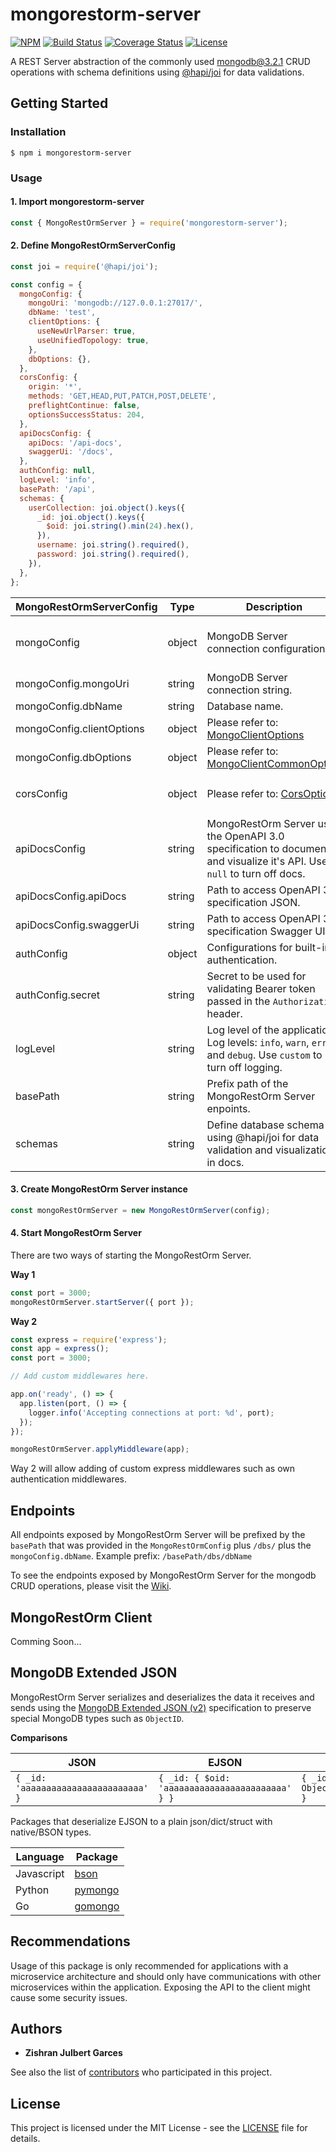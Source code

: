 # mongorestorm-server
[![NPM](https://img.shields.io/npm/v/mongorestorm-server)](https://www.npmjs.com/package/mongorestorm-server) [![Build Status](https://travis-ci.org/zishone/mongorestorm-server.svg?branch=master)](https://travis-ci.org/zishone/mongorestorm-server) [![Coverage Status](https://coveralls.io/repos/github/zishone/mongorestorm-server/badge.svg?branch=master)](https://coveralls.io/github/zishone/mongorestorm-server?branch=master) [![License](https://img.shields.io/npm/l/mongorestorm-server)](https://github.com/zishone/mongorestorm-server/blob/master/LICENSE)

A REST Server abstraction of the commonly used [mongodb@3.2.1](https://www.npmjs.com/package/mongodb) CRUD operations with schema definitions using [@hapi/joi](https://www.npmjs.com/package/@hapi/joi) for data validations.

## Getting Started
### Installation
```shell
$ npm i mongorestorm-server
```

### Usage
#### 1. Import mongorestorm-server
```javascript
const { MongoRestOrmServer } = require('mongorestorm-server');
```
#### 2. Define MongoRestOrmServerConfig
```javascript
const joi = require('@hapi/joi');

const config = {
  mongoConfig: {
    mongoUri: 'mongodb://127.0.0.1:27017/',
    dbName: 'test',
    clientOptions: {
      useNewUrlParser: true,
      useUnifiedTopology: true,
    },
    dbOptions: {},
  },
  corsConfig: {
    origin: '*',
    methods: 'GET,HEAD,PUT,PATCH,POST,DELETE',
    preflightContinue: false,
    optionsSuccessStatus: 204,
  },
  apiDocsConfig: {
    apiDocs: '/api-docs',
    swaggerUi: '/docs',
  },
  authConfig: null,
  logLevel: 'info',
  basePath: '/api',
  schemas: {
    userCollection: joi.object().keys({
      _id: joi.object().keys({
        $oid: joi.string().min(24).hex(),
      }),
      username: joi.string().required(),
      password: joi.string().required(),
    }),
  },
};
```

| MongoRestOrmServerConfig      | Type   | Description | Default                    |
|------------------------------ |------- |------------ |--------------------------- |
| mongoConfig                   | object | MongoDB Server connection configurations.            | `{ mongoUri: 'mongodb://127.0.0.1:27017/', dbName: 'test', clientOptions: { useNewUrlParser: true, useUnifiedTopology: true } }` |
| mongoConfig.mongoUri          | string | MongoDB Server connection string.            | `'mongodb://127.0.0.1:27017/'` |
| mongoConfig.dbName            | string | Database name.            | `'test'`                       |
| mongoConfig.clientOptions     | object | Please refer to: [MongoClientOptions](http://mongodb.github.io/node-mongodb-native/3.2/api/MongoClient.html#.connect) | `{ useNewUrlParser: true, useUnifiedTopology: true }`	                     |
| mongoConfig.dbOptions         | object | Please refer to: [MongoClientCommonOption](http://mongodb.github.io/node-mongodb-native/3.2/api/MongoClient.html#db)  | `{}` 	                     |
| corsConfig                    | object | Please refer to: [CorsOptions](https://www.npmjs.com/package/cors#configuration-options)                              | `{ origin: '*', methods: 'GET,HEAD,PUT,PATCH,POST,DELETE', preflightContinue: false, optionsSuccessStatus: 204 }` 	                     |
| apiDocsConfig                 | string | MongoRestOrm Server uses the OpenAPI 3.0 specification to document and visualize it's API. Use `null` to turn off docs.            | `{ apiDocs: '/api-docs', swaggerUi: '/docs' }`                 |
| apiDocsConfig.apiDocs         | string | Path to access OpenAPI 3.0 specification JSON.            | `'/api-docs'`                  |
| apiDocsConfig.swaggerUi       | string | Path to access OpenAPI 3.0 specification Swagger UI.            | `'/docs'`                     |
| authConfig                    | object | Configurations for built-in authentication.            | `null`                       |
| authConfig.secret             | string | Secret to be used for validating Bearer token passed in the `Authorization` header.            | `'secret'`                     |
| logLevel                      | string | Log level of the application. Log levels: `info`, `warn`, `error`, and `debug`. Use `custom` to turn off logging.            | `'info'`                       |
| basePath                      | string | Prefix path of the MongoRestOrm Server enpoints.            | `''`                         |
| schemas                       | string | Define database schema using @hapi/joi for data validation and visualization in docs.            | `{}`                       |

#### 3. Create MongoRestOrm Server instance
```javascript
const mongoRestOrmServer = new MongoRestOrmServer(config);
```

#### 4. Start MongoRestOrm Server
There are two ways of starting the MongoRestOrm Server.

**Way 1**
```javascript
const port = 3000;
mongoRestOrmServer.startServer({ port });
```
**Way 2**
```javascript
const express = require('express');
const app = express();
const port = 3000;

// Add custom middlewares here.

app.on('ready', () => {
  app.listen(port, () => {
    logger.info('Accepting connections at port: %d', port);
  });
});

mongoRestOrmServer.applyMiddleware(app);
```
Way 2 will allow adding of custom express middlewares such as own authentication middlewares.

## Endpoints
All endpoints exposed by MongoRestOrm Server will be prefixed by the `basePath` that was provided in the `MongoRestOrmConfig` plus `/dbs/` plus the `mongoConfig.dbName`. Example prefix: `/basePath/dbs/dbName`

To see the endpoints exposed by MongoRestOrm Server for the mongodb CRUD operations, please visit the [Wiki](https://github.com/zishone/mongorestorm-server/wiki/Endpoints).

## MongoRestOrm Client
Comming Soon...

## MongoDB Extended JSON
MongoRestOrm Server serializes and deserializes the data it receives and sends using the [MongoDB Extended JSON (v2)](https://docs.mongodb.com/manual/reference/mongodb-extended-json/) specification to preserve special MongoDB types such as `ObjectID`.

**Comparisons**

| JSON                                  | EJSON                                           | BSON                                            |
|-------------------------------------- |------------------------------------------------ |------------------------------------------------ |
| `{ _id: 'aaaaaaaaaaaaaaaaaaaaaaaa' }` | `{ _id: { $oid: 'aaaaaaaaaaaaaaaaaaaaaaaa' } }` | `{ _id: ObjectId('aaaaaaaaaaaaaaaaaaaaaaaa') }` |

Packages that deserialize EJSON to a plain json/dict/struct with native/BSON types.

| Language   | Package |
|----------- |-------- |
| Javascript | [bson](https://www.npmjs.com/package/bson) |
| Python     | [pymongo](https://pypi.org/project/pymongo/) |
| Go         | [gomongo](https://go.mongodb.org/mongo-driver/mongo/) |

## Recommendations
Usage of this package is only recommended for applications with a microservice architecture and should only have communications with other microservices within the application. Exposing the API to the client might cause some security issues.

## Authors
* **Zishran Julbert Garces**

See also the list of [contributors](https://github.com/zishone/mongorestorm-server/contributors) who participated in this project.

## License
This project is licensed under the MIT License - see the [LICENSE](https://github.com/zishone/mongorestorm-server/blob/master/LICENSE) file for details.
